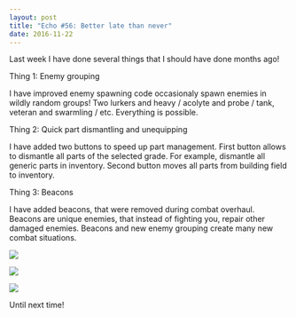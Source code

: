 ```yaml
---
layout: post
title: "Echo #56: Better late than never"
date: 2016-11-22
---
```


Last week I have done several things that I should have done months ago!

Thing 1: Enemy grouping

I have improved enemy spawning code occasionaly spawn enemies in wildly random groups!
Two lurkers and heavy / acolyte and probe / tank, veteran and swarmling / etc.
Everything is possible.

Thing 2: Quick part dismantling and unequipping

I have added two buttons to speed up part management.
First button allows to dismantle all parts of the selected grade. For example, dismantle all generic parts in inventory.
Second button moves all parts from building field to inventory.

Thing 3: Beacons

I have added beacons, that were removed during combat overhaul.
Beacons are unique enemies, that instead of fighting you, repair other damaged enemies.
Beacons and new enemy grouping create many new combat situations.

![](http://i.imgur.com/bBcQ7Zh.png)

![](http://i.imgur.com/oCYN9bq.png)

![](http://i.imgur.com/TthYkTX.png)

Until next time!
